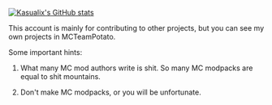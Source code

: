 [![Kasualix's GitHub stats](https://github-readme-stats.vercel.app/api?username=Kasualix)](https://github.com/anuraghazra/github-readme-stats)

This account is mainly for contributing to other projects, but you can see my own projects in MCTeamPotato.

Some important hints:

1. What many MC mod authors write is shit. So many MC modpacks are equal to shit mountains.

2. Don't make MC modpacks, or you will be unfortunate.
